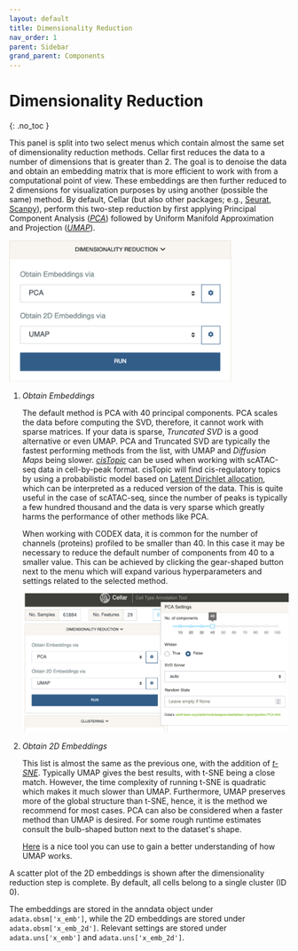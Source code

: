 ```yaml
---
layout: default
title: Dimensionality Reduction
nav_order: 1
parent: Sidebar
grand_parent: Components
---
```


# Dimensionality Reduction
{: .no_toc }

This panel is split into two select menus which contain almost the same
set of dimensionality reduction methods. Cellar first reduces the data
to a number of dimensions that is greater than 2. The goal is to denoise
the data and obtain an embedding matrix that is more efficient to work
with from a computational point of view. These embeddings are then further
reduced to 2 dimensions for visualization purposes by using another
(possible the same) method. By default, Cellar (but also other packages;
e.g., [Seurat](https://satijalab.org/seurat/articles/pbmc3k_tutorial.html),
[Scanpy](https://scanpy-tutorials.readthedocs.io/en/latest/pbmc3k.html)),
perform this two-step reduction by first applying Principal Component
Analysis ([*PCA*](https://en.wikipedia.org/wiki/Principal_component_analysis))
followed by Uniform Manifold Approximation and Projection
([*UMAP*](https://umap-learn.readthedocs.io/en/latest/)).

<div class="code-example" markdown="1">
<img src="../../../images/dim-reduce.png" width="400" class="center"/>

1. *Obtain Embeddings*

   The default method is PCA with 40 principal components. PCA scales the
   data before computing the SVD, therefore, it cannot work with sparse
   matrices. If your data is sparse, *Truncated SVD* is a good alternative
   or even UMAP. PCA and Truncated SVD are typically the fastest performing
   methods from the list, with UMAP and *Diffusion Maps* being slower.
   [*cisTopic*](https://www.nature.com/articles/s41592-019-0367-1) can be
   used when working with scATAC-seq data in cell-by-peak format. cisTopic
   will find cis-regulatory topics by using a probabilistic model based on
   [Latent Dirichlet allocation](https://en.wikipedia.org/wiki/Latent_Dirichlet_allocation),
   which can be interpreted as a reduced version of the data. This is quite
   useful in the case of scATAC-seq, since the number of peaks is
   typically a few hundred thousand and the data is very sparse which
   greatly harms the performance of other methods like PCA.

   When working with CODEX data, it is common for the number of channels
   (proteins) profiled to be smaller than 40. In this case it may be necessary
   to reduce the default number of components from 40 to a smaller value.
   This can be achieved by clicking the gear-shaped button next to the
   menu which will expand various hyperparameters and settings related
   to the selected method.

    <img src="../../../images/dim-reduce-gear.png" width="500" class="center"/>

2. *Obtain 2D Embeddings*

    This list is almost the same as the previous one, with the addition
    of [*t-SNE*](https://lvdmaaten.github.io/tsne/). Typically UMAP gives
    the best results, with t-SNE being a close match. However, the time
    complexity of running t-SNE is quadratic which makes it much slower
    than UMAP. Furthermore, UMAP preserves more of the global structure
    than t-SNE, hence, it is the method we recommend for most cases. PCA
    can also be considered when a faster method than UMAP is desired. For
    some rough runtime estimates consult the bulb-shaped button next to
    the dataset's shape.

    [Here](https://pair-code.github.io/understanding-umap/) is a nice tool
    you can use to gain a better understanding of how UMAP works.
</div>

A scatter plot of the 2D embeddings is shown after the dimensionality
reduction step is complete. By default, all cells belong to a single
cluster (ID 0).

The embeddings are stored in the anndata object under `adata.obsm['x_emb']`,
while the 2D embeddings are stored under `adata.obsm['x_emb_2d']`.
Relevant settings are stored under `adata.uns['x_emb']`
and `adata.uns['x_emb_2d']`.


